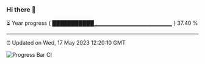 ### Hi there 👋

⏳ Year progress { ███████████▁▁▁▁▁▁▁▁▁▁▁▁▁▁▁▁▁▁▁ } 37.40 %

---

⏰ Updated on Wed, 17 May 2023 12:20:10 GMT

![Progress Bar CI](https://github.com/liununu/liununu/workflows/Progress%20Bar%20CI/badge.svg)
